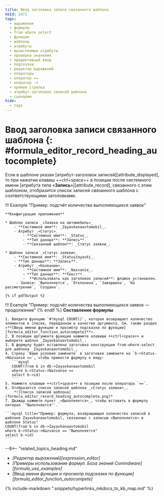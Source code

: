 ```yaml
---
title: Ввод заголовка записи связанного шаблона
kbId: 2471
tags:
  - выражения
  - формулы
  - from where select
  - функции
  - шаблоны
  - атрибуты
  - вычисляемые атрибуты
  - проверка значения
  - предиктивный ввод
  - подсказки
  - редактор выражений
  - операторы
  - оператор ==
  - оператор ->
  - прямая стрелка
  - атрибут-заголовок записей шаблона
  - сценарии
hide:
  - tags
---
```


# Ввод заголовка записи связанного шаблона {: #formula_editor_record_heading_autocomplete}

Если в шаблоне указан [атрибут-заголовок записей][attribute_displayed], то при нажатии клавиш ++ctrl+space++ в позиции после системного имени [атрибута типа «**Запись**»][attribute_record], связанного с этим шаблоном, отобразится список записей связанного шаблона с соответствующими заголовками.

!!! Example "Пример: подсчёт количества выполняющихся заявок"

    **Конфигурация приложения**

    * Шаблон записи _«Заявка на автомобиль»_
        - **Системное имя**: _Zayavkanaavtomobil_.
        - Атрибут _«Статус»_
            - **Системное имя**: _Status_.
            - **Тип данных**: **Запись**.
            - **Связанный шаблон**: _Статус заявки_.

    * Шаблон записи _«Статус заявки»_
        - **Системное имя**: _Statuszayavki_.
        - **Тип данных**: **Запись**.
        - Атрибут _«Название»_
            - **Системное имя**: _Nazvanie_.
            - **Тип данных**: **Текст**.
            -  **Использовать как заголовок записей**: флажок установлен.
         - Записи: `Выполняется`, `Отклонена`, `Завершена`, `На рассмотрении`, `Создана`.

    {% if pdfOutput %}
!!! Example "Пример: подсчёт количества выполняющихся заявок — продолжение"
    {% endif %}
    **Составление формулы**

    1. Введите функцию `#!mysql COUNT()`, которая возвращает количество элементов в списке, переданном в качестве аргумента. См. также раздел «**[Ввод имени функции и просмотр подсказки по функции][formula_editor_function_autocompete]**».
    2. В позиции аргумента функции нажмите клавиши ++ctrl+space++ и выберите шаблон _Zayavkanaavtomobil_.
    3. В формулу будет вставлена заготовка конструкции from-where-select для шаблона _Zayavkanaavtomobil_.
    4. Строку `Ваше условие замените` в заготовке замените на `b->Status->Nazvanie ==`, чтобы привести формулу к виду:
       ```mysql
       COUNT(from b in db->Zayavkanaavtomobil
       where b->Status->Nazvanie ==
       select b->id)
       ```
    5. Нажмите клавиши ++ctrl+space++ в позиции после оператора `==`.
    6. Отобразится список записей шаблона _«Статус заявки»_.
        *![Список записей шаблона](formula_editor_record_heading_autocomplete.png)*
    7. Дважды нажмите пункт _«Выполняется»_, чтобы вставить в формулу литерал `"Выполняется"`.

    ```mysql title="Пример: формула, возвращающая количество записей в шаблоне Zayavkanaavtomobil, связанных с записью «Выполняется» в шаблоне Status"
    COUNT(from b in db->Zayavkanaavtomobil
    where b->Status->Nazvanie == "Выполняется"
    select b->id)
    ```

<div class="relatedTopics" markdown="block">

--8<-- "related_topics_heading.md"

- _[Редактор выражений][expression_editor]_
- _[Примеры использования формул. База знаний Comindware][formula_use_examples]_
- _[Ввод имени функции и просмотр подсказки по функции][formula_editor_function_autocompete]_

</div>
{% include-markdown ".snippets/hyperlinks_mkdocs_to_kb_map.md" %}
